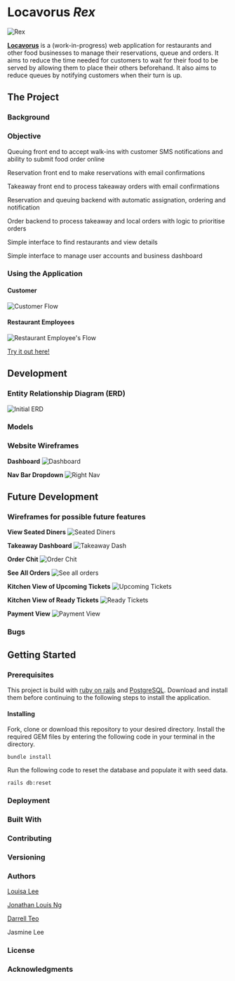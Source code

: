 # Locavorus _Rex_

![Rex](http://i.imgur.com/VMuQpkL.png)

[**Locavorus**](https://locavorusrex.herokuapp.com/) is a (work-in-progress) web application for restaurants and other food businesses to manage their reservations, queue and orders. It aims to reduce the time needed for customers to wait for their food to be served by allowing them to place their others beforehand. It also aims to reduce queues by notifying customers when their turn is up.

## The Project

### Background

### Objective

Queuing front end to accept walk-ins with customer SMS notifications and ability to submit food order online

Reservation front end to make reservations with email confirmations

Takeaway front end to process takeaway orders with email confirmations

Reservation and queuing backend with automatic assignation, ordering and notification

Order backend to process takeaway and local orders with logic to prioritise orders

Simple interface to find restaurants and view details

Simple interface to manage user accounts and business dashboard

### Using the Application

#### Customer

![Customer Flow]()

#### Restaurant Employees

![Restaurant Employee's Flow]()

[Try it out here!](https://locavorusrex.herokuapp.com)

## Development

### Entity Relationship Diagram (ERD)

![Initial ERD](http://i.imgur.com/2T5CDGE.jpg)

### Models

### Website Wireframes
**Dashboard**
![Dashboard](app/assets/images/dashboard.png)

**Nav Bar Dropdown**
![Right Nav](app/assets/images/right_nav.png)


## Future Development
### Wireframes for possible future features
**View Seated Diners**
![Seated Diners](app/assets/images/seated_diners.png)

**Takeaway Dashboard**
![Takeaway Dash](app/assets/images/takeaway_dash.png)

**Order Chit**
![Order Chit](app/assets/images/Individual_Order.png)

**See All Orders**
![See all orders](app/assets/images/see_all_orders.png)

**Kitchen View of Upcoming Tickets**
![Upcoming Tickets](app/assets/images/Kitchen_Upcoming.png)

**Kitchen View of Ready Tickets**
![Ready Tickets](app/assets/images/Kitchen_view.png)

**Payment View**
![Payment View](app/assets/images/payment.png)
### Bugs


## Getting Started


### Prerequisites

This project is build with [ruby on rails](http://rubyonrails.org/) and [PostgreSQL](https://www.postgresql.org/). Download and install them before continuing to the following steps to install the application.

#### Installing

Fork, clone or download this repository to your desired directory. Install the required GEM files by entering the following code in your terminal in the directory.

```
bundle install
```

Run the following code to reset the database and populate it with seed data.

```
rails db:reset
```

### Deployment


### Built With


### Contributing


### Versioning


### Authors
[Louisa Lee](https://github.com/imouto2005)

[Jonathan Louis Ng](https://github.com/noll-fyra)

[Darrell Teo](https://github.com/darrelltzj)

Jasmine Lee

### License


### Acknowledgments
